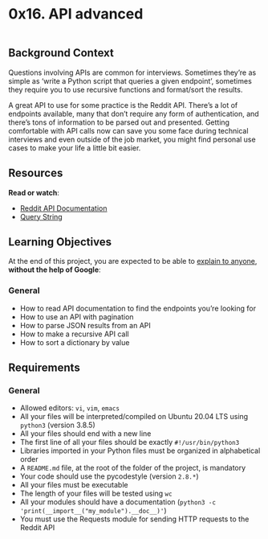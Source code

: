 <!DOCTYPE html>

<h1>0x16. API advanced</h1>

<div class="panel-body">
<p><img src="https://s3.amazonaws.com/intranet-projects-files/holbertonschool-sysadmin_devops/314/WIxXad8.png" alt="" loading="lazy" style=""></p>

<h2>Background Context</h2>

<p>Questions involving APIs are common for interviews. Sometimes they’re as simple as ‘write a Python script that queries a given endpoint’, sometimes they require you to use recursive functions and format/sort the results.</p>

<p>A great API to use for some practice is the Reddit API. There’s a lot of endpoints available, many that don’t require any form of authentication, and there’s tons of information to be parsed out and presented. Getting comfortable with API calls now can save you some face during technical interviews and even outside of the job market, you might find personal use cases to make your life a little bit easier.</p>

<h2>Resources</h2>

<p><strong>Read or watch</strong>:</p>

<ul>
<li><a href="/rltoken/odMvR9obKnQCx5EaM6_YFA" title="Reddit API Documentation" target="_blank">Reddit API Documentation</a> </li>
<li><a href="/rltoken/KtHEZIjOvJXYtufkJE1r4A" title="Query String" target="_blank">Query String</a></li>
</ul>

<h2>Learning Objectives</h2>

<p>At the end of this project, you are expected to be able to <a href="/rltoken/aCUckjHjelFSkyG131Oufg" title="explain to anyone" target="_blank">explain to anyone</a>, <strong>without the help of Google</strong>:</p>

<h3>General</h3>

<ul>
<li>How to read API documentation to find the endpoints you’re looking for</li>
<li>How to use an API with pagination</li>
<li>How to parse JSON results from an API</li>
<li>How to make a recursive API call</li>
<li>How to sort a dictionary by value</li>
</ul>

<h2>Requirements</h2>

<h3>General</h3>

<ul>
<li>Allowed editors: <code>vi</code>, <code>vim</code>, <code>emacs</code></li>
<li>All your files will be interpreted/compiled on Ubuntu 20.04 LTS using <code>python3</code> (version 3.8.5)</li>
<li>All your files should end with a new line</li>
<li>The first line of all your files should be exactly <code>#!/usr/bin/python3</code></li>
<li>Libraries imported in your Python files must be organized in alphabetical order</li>
<li>A <code>README.md</code> file, at the root of the folder of the project, is mandatory</li>
<li>Your code should use the pycodestyle (version <code>2.8.*</code>)</li>
<li>All your files must be executable</li>
<li>The length of your files will be tested using <code>wc</code></li>
<li>All your modules should have a documentation (<code>python3 -c 'print(__import__("my_module").__doc__)'</code>)</li>
<li>You must use the Requests module for sending HTTP requests to the Reddit API</li>
</ul>

</div>
